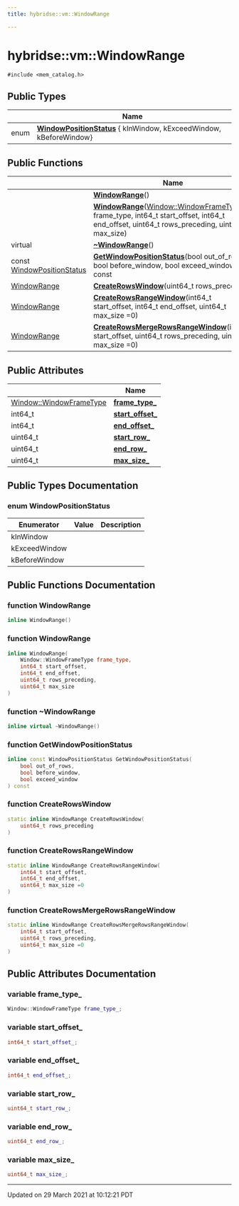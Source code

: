 ```yaml
---
title: hybridse::vm::WindowRange

---
```


# hybridse::vm::WindowRange




`#include <mem_catalog.h>`

## Public Types

|                | Name           |
| -------------- | -------------- |
| enum| **[WindowPositionStatus](/hybridse/usage/api/markdown/Classes/classhybridse_1_1vm_1_1_window_range.md#enum-windowpositionstatus)** { kInWindow, kExceedWindow, kBeforeWindow} |

## Public Functions

|                | Name           |
| -------------- | -------------- |
| | **[WindowRange](/hybridse/usage/api/markdown/Classes/classhybridse_1_1vm_1_1_window_range.md#function-windowrange)**() |
| | **[WindowRange](/hybridse/usage/api/markdown/Classes/classhybridse_1_1vm_1_1_window_range.md#function-windowrange)**([Window::WindowFrameType](/hybridse/usage/api/markdown/Classes/classhybridse_1_1vm_1_1_window.md#enum-windowframetype) frame_type, int64_t start_offset, int64_t end_offset, uint64_t rows_preceding, uint64_t max_size) |
| virtual | **[~WindowRange](/hybridse/usage/api/markdown/Classes/classhybridse_1_1vm_1_1_window_range.md#function-~windowrange)**() |
| const [WindowPositionStatus](/hybridse/usage/api/markdown/Classes/classhybridse_1_1vm_1_1_window_range.md#enum-windowpositionstatus) | **[GetWindowPositionStatus](/hybridse/usage/api/markdown/Classes/classhybridse_1_1vm_1_1_window_range.md#function-getwindowpositionstatus)**(bool out_of_rows, bool before_window, bool exceed_window) const |
| [WindowRange](/hybridse/usage/api/markdown/Classes/classhybridse_1_1vm_1_1_window_range.md) | **[CreateRowsWindow](/hybridse/usage/api/markdown/Classes/classhybridse_1_1vm_1_1_window_range.md#function-createrowswindow)**(uint64_t rows_preceding) |
| [WindowRange](/hybridse/usage/api/markdown/Classes/classhybridse_1_1vm_1_1_window_range.md) | **[CreateRowsRangeWindow](/hybridse/usage/api/markdown/Classes/classhybridse_1_1vm_1_1_window_range.md#function-createrowsrangewindow)**(int64_t start_offset, int64_t end_offset, uint64_t max_size =0) |
| [WindowRange](/hybridse/usage/api/markdown/Classes/classhybridse_1_1vm_1_1_window_range.md) | **[CreateRowsMergeRowsRangeWindow](/hybridse/usage/api/markdown/Classes/classhybridse_1_1vm_1_1_window_range.md#function-createrowsmergerowsrangewindow)**(int64_t start_offset, uint64_t rows_preceding, uint64_t max_size =0) |

## Public Attributes

|                | Name           |
| -------------- | -------------- |
| [Window::WindowFrameType](/hybridse/usage/api/markdown/Classes/classhybridse_1_1vm_1_1_window.md#enum-windowframetype) | **[frame_type_](/hybridse/usage/api/markdown/Classes/classhybridse_1_1vm_1_1_window_range.md#variable-frame_type_)**  |
| int64_t | **[start_offset_](/hybridse/usage/api/markdown/Classes/classhybridse_1_1vm_1_1_window_range.md#variable-start_offset_)**  |
| int64_t | **[end_offset_](/hybridse/usage/api/markdown/Classes/classhybridse_1_1vm_1_1_window_range.md#variable-end_offset_)**  |
| uint64_t | **[start_row_](/hybridse/usage/api/markdown/Classes/classhybridse_1_1vm_1_1_window_range.md#variable-start_row_)**  |
| uint64_t | **[end_row_](/hybridse/usage/api/markdown/Classes/classhybridse_1_1vm_1_1_window_range.md#variable-end_row_)**  |
| uint64_t | **[max_size_](/hybridse/usage/api/markdown/Classes/classhybridse_1_1vm_1_1_window_range.md#variable-max_size_)**  |

## Public Types Documentation

### enum WindowPositionStatus

| Enumerator | Value | Description |
| ---------- | ----- | ----------- |
| kInWindow | |   |
| kExceedWindow | |   |
| kBeforeWindow | |   |




## Public Functions Documentation

### function WindowRange

```cpp
inline WindowRange()
```


### function WindowRange

```cpp
inline WindowRange(
    Window::WindowFrameType frame_type,
    int64_t start_offset,
    int64_t end_offset,
    uint64_t rows_preceding,
    uint64_t max_size
)
```


### function ~WindowRange

```cpp
inline virtual ~WindowRange()
```


### function GetWindowPositionStatus

```cpp
inline const WindowPositionStatus GetWindowPositionStatus(
    bool out_of_rows,
    bool before_window,
    bool exceed_window
) const
```


### function CreateRowsWindow

```cpp
static inline WindowRange CreateRowsWindow(
    uint64_t rows_preceding
)
```


### function CreateRowsRangeWindow

```cpp
static inline WindowRange CreateRowsRangeWindow(
    int64_t start_offset,
    int64_t end_offset,
    uint64_t max_size =0
)
```


### function CreateRowsMergeRowsRangeWindow

```cpp
static inline WindowRange CreateRowsMergeRowsRangeWindow(
    int64_t start_offset,
    uint64_t rows_preceding,
    uint64_t max_size =0
)
```


## Public Attributes Documentation

### variable frame_type_

```cpp
Window::WindowFrameType frame_type_;
```


### variable start_offset_

```cpp
int64_t start_offset_;
```


### variable end_offset_

```cpp
int64_t end_offset_;
```


### variable start_row_

```cpp
uint64_t start_row_;
```


### variable end_row_

```cpp
uint64_t end_row_;
```


### variable max_size_

```cpp
uint64_t max_size_;
```


-------------------------------

Updated on 29 March 2021 at 10:12:21 PDT
